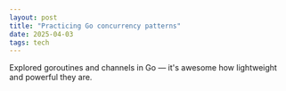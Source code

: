 ```yaml
---
layout: post
title: "Practicing Go concurrency patterns"
date: 2025-04-03
tags: tech
---
```


Explored goroutines and channels in Go — it's awesome how lightweight and powerful they are.
